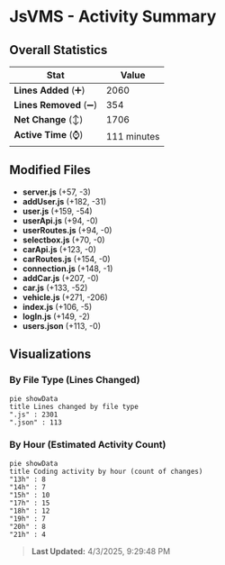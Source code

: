 # JsVMS - Activity Summary 

## Overall Statistics

| Stat                   | Value                                                             |
| ---------------------- | ----------------------------------------------------------------- |
| **Lines Added** (➕)   | 2060                                          |
| **Lines Removed** (➖) | 354                                        |
| **Net Change** (↕)    | 1706                |
| **Active Time** (⌚)   | 111 minutes |


## Modified Files
- **server.js** (+57, -3)
- **addUser.js** (+182, -31)
- **user.js** (+159, -54)
- **userApi.js** (+94, -0)
- **userRoutes.js** (+94, -0)
- **selectbox.js** (+70, -0)
- **carApi.js** (+123, -0)
- **carRoutes.js** (+154, -0)
- **connection.js** (+148, -1)
- **addCar.js** (+207, -0)
- **car.js** (+133, -52)
- **vehicle.js** (+271, -206)
- **index.js** (+106, -5)
- **logIn.js** (+149, -2)
- **users.json** (+113, -0)

## Visualizations

### By File Type (Lines Changed)

```mermaid
pie showData
title Lines changed by file type
".js" : 2301
".json" : 113
```

### By Hour (Estimated Activity Count)

```mermaid
pie showData
title Coding activity by hour (count of changes)
"13h" : 8
"14h" : 7
"15h" : 10
"17h" : 15
"18h" : 12
"19h" : 7
"20h" : 8
"21h" : 4
```


> **Last Updated:** 4/3/2025, 9:29:48 PM